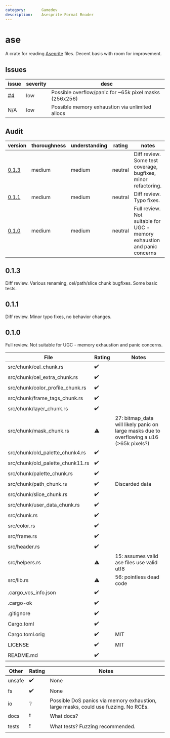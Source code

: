 ```yaml
---
category:       Gamedev
description:    Asesprite Format Reader
---
```


# ase

A crate for reading [Aseprite](https://www.aseprite.org/) files.
Decent basis with room for improvement.

## Issues

| issue | severity  | desc |
| ----- | --------- | ---- |
| [#4]  | low       | Possible overflow/panic for ~65k pixel masks (256x256)
| N/A   | low       | Possible memory exhaustion via unlimited allocs

[#4]:   https://github.com/matheuslessarodrigues/ase-rs/issues/4

## Audit

| version   | thoroughness | understanding | rating | notes |
| --------- | ------------ | ------------- | ------ | ----- |
| [0.1.3]   | medium | medium | neutral | Diff review.  Some test coverage, bugfixes, minor refactoring. |
| [0.1.1]   | medium | medium | neutral | Diff review.  Typo fixes. |
| [0.1.0]   | medium | medium | neutral | Full review.  Not suitable for UGC - memory exhaustion and panic concerns |

[0.1.3]: #0.1.3
[0.1.1]: #0.1.1
[0.1.0]: #0.1.0

<h2 name="0.1.3">0.1.3</h2>

Diff review.
Various renaming, cel/path/slice chunk bugfixes.
Some basic tests.

<h2 name="0.1.1">0.1.1</h2>

Diff review.
Minor typo fixes, no behavior changes.

<h2 name="0.1.0">0.1.0</h2>

Full review.
Not suitable for UGC - memory exhaustion and panic concerns.

| File                              | Rating | Notes |
| --------------------------------- | ------ | ----- |
| src/chunk/cel_chunk.rs            | ✔️ | |
| src/chunk/cel_extra_chunk.rs      | ✔️ | |
| src/chunk/color_profile_chunk.rs  | ✔️ | |
| src/chunk/frame_tags_chunk.rs     | ✔️ | |
| src/chunk/layer_chunk.rs          | ✔️ | |
| src/chunk/mask_chunk.rs           | ⚠️ | 27: bitmap_data will likely panic on large masks due to overflowing a u16 (>65k pixels?)
| src/chunk/old_palette_chunk4.rs   | ✔️ | |
| src/chunk/old_palette_chunk11.rs  | ✔️ | |
| src/chunk/palette_chunk.rs        | ✔️ | |
| src/chunk/path_chunk.rs           | ✔️ | Discarded data
| src/chunk/slice_chunk.rs          | ✔️ | |
| src/chunk/user_data_chunk.rs      | ✔️ | |
| src/chunk.rs                      | ✔️ | |
| src/color.rs                      | ✔️ | |
| src/frame.rs                      | ✔️ | |
| src/header.rs                     | ✔️ | |
| src/helpers.rs                    | ⚠️ | 15: assumes valid ase files use valid utf8
| src/lib.rs                        | ⚠️ | 56: pointless dead code |
| .cargo_vcs_info.json              | ✔️ | |
| .cargo-ok                         | ✔️ | |
| .gitignore                        | ✔️ | |
| Cargo.toml                        | ✔️ | |
| Cargo.toml.orig                   | ✔️ | MIT
| LICENSE                           | ✔️ | MIT
| README.md                         | ✔️ | |

| Other     | Rating | Notes |
| --------- | ------ | ----- |
| unsafe    | ✔️    | None
| fs        | ✔️    | None
| io        | ❔    | Possible DoS panics via memory exhaustion, large masks, could use fuzzing.  No RCEs.
| docs      | ❗️    | What docs?
| tests     | ❗️    | What tests?  Fuzzing recommended.

<!-- Templates

✔️
❔
⚠️
❗️

#### :exclamation:  \[1\] Unsound ...
#### \[1\] Note ...
[1]: #exclamation--1-unsound-...
[2]: #1-note-...
[user/repository#1]: https://github.com/user/repository/issues/1
[user/repository#1]: https://github.com/user/repository/pull/1



# DiffVersionTemplate

| diff                  | rating | notes |
| --------------------- | ------ | ----- |
| 

# Full File Version Template

| Line  | Notes |
| -----:| ----- |
| 

-->
